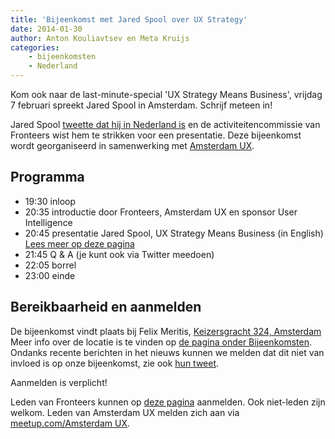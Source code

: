 ```yaml
---
title: 'Bijeenkomst met Jared Spool over UX Strategy'
date: 2014-01-30
author: Anton Kouliavtsev en Meta Kruijs
categories:
    - bijeenkomsten
    - Nederland
---
```


Kom ook naar de last-minute-special 'UX Strategy Means Business', vrijdag 7 februari spreekt Jared Spool in Amsterdam. Schrijf meteen in!

Jared Spool [tweette dat hij in Nederland is](https://twitter.com/jmspool/status/428460022646181888) en de activiteitencommissie van Fronteers wist hem te strikken voor een presentatie. Deze bijeenkomst wordt georganiseerd in samenwerking met [Amsterdam UX](http://www.meetup.com/AmsterdamUX/).

## Programma

-   19:30 inloop
-   20:35 introductie door Fronteers, Amsterdam UX en sponsor User Intelligence
-   20:45 presentatie Jared Spool, UX Strategy Means Business (in English) [Lees meer op deze pagina](/bijeenkomsten/2014/uxstrategy)
-   21:45 Q & A (je kunt ook via Twitter meedoen)
-   22:05 borrel
-   23:00 einde

## Bereikbaarheid en aanmelden

De bijeenkomst vindt plaats bij Felix Meritis, [Keizersgracht 324, Amsterdam](https://maps.google.nl/maps?q=felixmeritis&hl=nl&sll=51.992171,4.494086&sspn=1.270144,3.348083&t=h&z=16&iwloc=A)
Meer info over de locatie is te vinden op [de pagina onder Bijeenkomsten](/bijeenkomsten/2014/uxstrategy).
Ondanks recente berichten in het nieuws kunnen we melden dat dit niet van invloed is op onze bijeenkomst, zie ook [hun tweet](https://twitter.com/FelixMeritis/status/431065078406725632).

Aanmelden is verplicht!

Leden van Fronteers kunnen op [deze pagina](/bijeenkomsten/2014/uxstrategy) aanmelden. Ook niet-leden zijn welkom.
Leden van Amsterdam UX melden zich aan via [meetup.com/Amsterdam UX](http://www.meetup.com/AmsterdamUX/).
